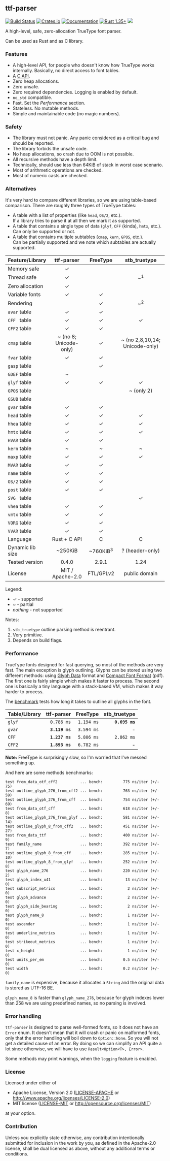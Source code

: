## ttf-parser
[![Build Status](https://travis-ci.org/RazrFalcon/ttf-parser.svg?branch=master)](https://travis-ci.org/RazrFalcon/ttf-parser)
[![Crates.io](https://img.shields.io/crates/v/ttf-parser.svg)](https://crates.io/crates/ttf-parser)
[![Documentation](https://docs.rs/ttf-parser/badge.svg)](https://docs.rs/ttf-parser)
[![Rust 1.35+](https://img.shields.io/badge/rust-1.35+-orange.svg)](https://www.rust-lang.org)
![](https://img.shields.io/badge/unsafe-forbidden-brightgreen.svg)

A high-level, safe, zero-allocation TrueType font parser.

Can be used as Rust and as C library.

### Features

- A high-level API, for people who doesn't know how TrueType works internally.
  Basically, no direct access to font tables.
- A [C API](./c-api).
- Zero heap allocations.
- Zero unsafe.
- Zero required dependencies. Logging is enabled by default.
- `no_std` compatible.
- Fast. Set the *Performance* section.
- Stateless. No mutable methods.
- Simple and maintainable code (no magic numbers).

### Safety

- The library must not panic. Any panic considered as a critical bug and should be reported.
- The library forbids the unsafe code.
- No heap allocations, so crash due to OOM is not possible.
- All recursive methods have a depth limit.
- Technically, should use less than 64KiB of stack in worst case scenario.
- Most of arithmetic operations are checked.
- Most of numeric casts are checked.

### Alternatives

It's very hard to compare different libraries, so we are using table-based comparison.
There are roughly three types of TrueType tables:

- A table with a list of properties (like `head`, `OS/2`, etc.).<br/>
  If a library tries to parse it at all then we mark it as supported.
- A table that contains a single type of data (`glyf`, `CFF` (kinda), `hmtx`, etc.).<br/>
  Can only be supported or not.
- A table that contains multiple subtables (`cmap`, `kern`, `GPOS`, etc.).<br/>
  Can be partially supported and we note which subtables are actually supported.

| Feature/Library   | ttf-parser             | FreeType            | stb_truetype                   |
| ----------------- | :--------------------: | :-----------------: | :----------------------------: |
| Memory safe       | ✓                      |                     |                                |
| Thread safe       | ✓                      |                     | ~<sup>1</sup>                  |
| Zero allocation   | ✓                      |                     |                                |
| Variable fonts    | ✓                      | ✓                   |                                |
| Rendering         |                        | ✓                   | ~<sup>2</sup>                  |
| `avar` table      | ✓                      | ✓                   |                                |
| `CFF `&nbsp;table | ✓                      | ✓                   | ✓                              |
| `CFF2` table      | ✓                      | ✓                   |                                |
| `cmap` table      | ~ (no 8; Unicode-only) | ✓                   | ~ (no 2,8,10,14; Unicode-only) |
| `fvar` table      | ✓                      | ✓                   |                                |
| `gasp` table      |                        | ✓                   |                                |
| `GDEF` table      | ~                      |                     |                                |
| `glyf` table      | ✓                      | ✓                   | ✓                              |
| `GPOS` table      |                        |                     | ~ (only 2)                     |
| `GSUB` table      |                        |                     |                                |
| `gvar` table      | ✓                      | ✓                   |                                |
| `head` table      | ✓                      | ✓                   | ✓                              |
| `hhea` table      | ✓                      | ✓                   | ✓                              |
| `hmtx` table      | ✓                      | ✓                   | ✓                              |
| `HVAR` table      | ✓                      | ✓                   |                                |
| `kern` table      | ~                      | ~                   | ~                              |
| `maxp` table      | ✓                      | ✓                   | ✓                              |
| `MVAR` table      | ✓                      | ✓                   |                                |
| `name` table      | ✓                      | ✓                   |                                |
| `OS/2` table      | ✓                      | ✓                   |                                |
| `post` table      | ✓                      | ✓                   |                                |
| `SVG `&nbsp;table |                        |                     | ✓                              |
| `vhea` table      | ✓                      | ✓                   |                                |
| `vmtx` table      | ✓                      | ✓                   |                                |
| `VORG` table      | ✓                      | ✓                   |                                |
| `VVAR` table      | ✓                      | ✓                   |                                |
| Language          | Rust + C API           | C                   | C                              |
| Dynamic lib size  | ~250KiB                | ~760KiB<sup>3</sup> | ? (header-only)                |
| Tested version    | 0.4.0                  | 2.9.1               | 1.24                           |
| License           | MIT / Apache-2.0       | FTL/GPLv2           | public domain                  |

Legend:

- ✓ - supported
- ~ - partial
- *nothing* - not supported

Notes:

1. `stb_truetype` outline parsing method is reentrant.
2. Very primitive.
3. Depends on build flags.

### Performance

TrueType fonts designed for fast querying, so most of the methods are very fast.
The main exception is glyph outlining. Glyphs can be stored using two different methods:
using [Glyph Data](https://docs.microsoft.com/en-us/typography/opentype/spec/glyf) format
and [Compact Font Format](http://wwwimages.adobe.com/content/dam/Adobe/en/devnet/font/pdfs/5176.CFF.pdf) (pdf).
The first one is fairly simple which makes it faster to process.
The second one is basically a tiny language with a stack-based VM, which makes it way harder to process.

The [benchmark](./benches/outline/) tests how long it takes to outline all glyphs in the font.

| Table/Library | ttf-parser     | FreeType   | stb_truetype   |
| ------------- | -------------: | ---------: | -------------: |
| `glyf`        |   `0.786 ms`   | `1.194 ms` | **`0.695 ms`** |
| `gvar`        | **`3.119 ms`** | `3.594 ms` |              - |
| `CFF`         | **`1.237 ms`** | `5.806 ms` |   `2.862 ms`   |
| `CFF2`        | **`1.893 ms`** | `6.782 ms` |              - |

**Note:** FreeType is surprisingly slow, so I'm worried that I've messed something up.

And here are some methods benchmarks:

```text
test from_data_otf_cff2          ... bench:         775 ns/iter (+/- 75)
test outline_glyph_276_from_cff2 ... bench:         763 ns/iter (+/- 59)
test outline_glyph_276_from_cff  ... bench:         754 ns/iter (+/- 69)
test from_data_otf_cff           ... bench:         618 ns/iter (+/- 8)
test outline_glyph_276_from_glyf ... bench:         581 ns/iter (+/- 14)
test outline_glyph_8_from_cff2   ... bench:         451 ns/iter (+/- 27)
test from_data_ttf               ... bench:         400 ns/iter (+/- 9)
test family_name                 ... bench:         392 ns/iter (+/- 7)
test outline_glyph_8_from_cff    ... bench:         285 ns/iter (+/- 10)
test outline_glyph_8_from_glyf   ... bench:         252 ns/iter (+/- 8)
test glyph_name_276              ... bench:         220 ns/iter (+/- 2)
test glyph_index_u41             ... bench:          13 ns/iter (+/- 0)
test subscript_metrics           ... bench:           2 ns/iter (+/- 0)
test glyph_advance               ... bench:           2 ns/iter (+/- 0)
test glyph_side_bearing          ... bench:           2 ns/iter (+/- 0)
test glyph_name_8                ... bench:           1 ns/iter (+/- 0)
test ascender                    ... bench:           1 ns/iter (+/- 0)
test underline_metrics           ... bench:           1 ns/iter (+/- 0)
test strikeout_metrics           ... bench:           1 ns/iter (+/- 0)
test x_height                    ... bench:           1 ns/iter (+/- 0)
test units_per_em                ... bench:         0.5 ns/iter (+/- 0)
test width                       ... bench:         0.2 ns/iter (+/- 0)
```

`family_name` is expensive, because it allocates a `String` and the original data
is stored as UTF-16 BE.

`glyph_name_8` is faster than `glyph_name_276`, because for glyph indexes lower than 258
we are using predefined names, so no parsing is involved.

### Error handling

`ttf-parser` is designed to parse well-formed fonts, so it does not have an `Error` enum.
It doesn't mean that it will crash or panic on malformed fonts, only that the
error handling will boil down to `Option::None`. So you will not get a detailed cause of an error.
By doing so we can simplify an API quite a lot since otherwise, we will have to use
`Result<Option<T>, Error>`.

Some methods may print warnings, when the `logging` feature is enabled.

### License

Licensed under either of

- Apache License, Version 2.0
  ([LICENSE-APACHE](LICENSE-APACHE) or http://www.apache.org/licenses/LICENSE-2.0)
- MIT license
  ([LICENSE-MIT](LICENSE-MIT) or http://opensource.org/licenses/MIT)

at your option.

### Contribution

Unless you explicitly state otherwise, any contribution intentionally submitted
for inclusion in the work by you, as defined in the Apache-2.0 license, shall be
dual licensed as above, without any additional terms or conditions.
